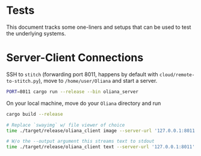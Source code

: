 # Tests

This document tracks some one-liners and setups that can be used to test the underlying systems.

# Server-Client Connections

SSH to `stitch` (forwarding port 8011, happens by default with `cloud/remote-to-stitch.py`), move to `/home/user/Oliana` and start a server.

```bash
PORT=8011 cargo run --release --bin oliana_server
```

On your local machine, move do your `Oliana` directory and run

```bash
cargo build --release

# Replace `swayimg` w/ file viewer of choice
time ./target/release/oliana_client image --server-url '127.0.0.1:8011' -p "A skinny cow jumps over a green ocean wave" && swayimg out.png

# W/o the --output argument this streams text to stdout
time ./target/release/oliana_client text --server-url '127.0.0.1:8011' --system-prompt "You are a snappy flight attendant who tells terrible pun jokes." -p "Hello, my flight's been canceled, can you help me book another?"


```



